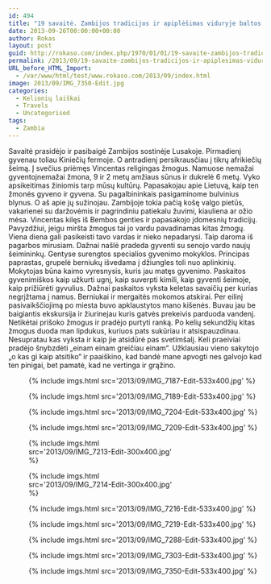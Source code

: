 ```yaml
---
id: 494
title: "19 savaitė. Zambijos tradicijos ir apiplėšimas viduryje baltos dienos [90s skaitymo]"
date: 2013-09-26T00:00:00+00:00
author: Rokas
layout: post
guid: http://rokaso.com/index.php/1970/01/01/19-savaite-zambijos-tradicijos-ir-apiplesimas-viduryje-baltos-dienos-90s-skaitymo/
permalink: /2013/09/19-savaite-zambijos-tradicijos-ir-apiplesimas-viduryje-baltos-dienos-90s-skaitymo/
URL_before_HTML_Import:
  - /var/www/html/test/www.rokaso.com/2013/09/index.html
image: 2013/09/IMG_7350-Edit.jpg
categories:
  - Kelionių laiškai
  - Travels
  - Uncategorised
tags:
  - Zambia
---
```


<div class="entry-content">
  <p>
    Savaitė prasidėjo ir pasibaigė Zambijos sostinėje Lusakoje. Pirmadienį gyvenau toliau Kiniečių fermoje. O antradienį persikrausčiau į tikrų afrikiečių šeimą. Į svečius priėmęs Vincentas religingas žmogus. Namuose nemažai gyventojnemažai žmona, 9 ir 2 metų amžiaus sūnus ir dukrelė 6 metų. Vyko apsikeitimas žiniomis tarp mūsų kultūrų. Papasakojau apie Lietuvą, kaip ten žmonės gyveno ir gyvena. Su pagalbininkais pasigaminome bulvinius blynus. O aš apie jų sužinojau.
 Zambijoje tokia pačią košę valgo pietūs, vakarienei su daržovėmis ir pagrindiniu patiekalu žuvimi, kiauliena ar ožio mėsa.
 Vincentas kilęs iš Bembos genties ir papasakojo įdomesnių tradicijų. Pavyzdžiui, jeigu miršta žmogus tai jo vardu pavadinamas kitas žmogų. Viena diena gali pasikeisti tavo vardas ir nieko nepadarysi. Taip daroma iš pagarbos mirusiam. Dažnai našlė pradeda gyventi su senojo vardo naujų šeimininkų. Gentyse surengtos specialios gyvenimo mokyklos. Principas paprastas, grupelė berniukų išvedama į džiungles toli nuo aplinkinių. Mokytojas būna kaimo vyresnysis, kuris jau matęs gyvenimo. Paskaitos gyvenimiškos kaip užkurti ugnį, kaip suverpti kimili, kaip gyventi šeimoje, kaip prižiūrėti gyvulius. Dažnai paskaitos vyksta keletas savaičių per kurias negrįžtama į namus. Berniukai ir mergaitės mokomos atskirai.
 Per eilinį pasivaikščiojimą po miesta buvo apklaustytos mano kišenės. Buvau jau be baigiantis ekskursija ir žiurinejau kuris gatvės prekeivis parduoda vandenį. Netikėtai prišoko žmogus ir pradėjo purtyti ranką. Po kelių sekundžių kitas žmogus duoda man lipdukus, kuriuos pats sukūriau ir atsispauzdinau. Nesupratau kas vyksta ir kaip jie atsidūrė pas svetimšalį. Keli praeiviai pradėjo šnybzdėti „einam einam greičiau einam“. Užklausiau vieno sakytojo „o kas gi kaip atsitiko“ ir paaiškino, kad bandė mane apvogti nes galvojo kad ten pinigai, bet pamatė, kad ne vertinga ir grąžino.
  </p><figure id="attachment_1636" aria-describedby="caption-attachment-1636" style="width: 533px" class="wp-caption alignnone">
  
  {% include imgs.html src='2013/09/IMG_7187-Edit-533x400.jpg' %}
<figcaption id="caption-attachment-1636" class="wp-caption-text"></figcaption></figure> <figure id="attachment_1637" aria-describedby="caption-attachment-1637" style="width: 533px" class="wp-caption alignnone">{% include imgs.html src='2013/09/IMG_7189-Edit-533x400.jpg' %}
<figcaption id="caption-attachment-1637" class="wp-caption-text"></figcaption></figure> <figure id="attachment_1638" aria-describedby="caption-attachment-1638" style="width: 533px" class="wp-caption alignnone">{% include imgs.html src='2013/09/IMG_7204-Edit-533x400.jpg' %}
<figcaption id="caption-attachment-1638" class="wp-caption-text"></figcaption></figure> <figure id="attachment_1639" aria-describedby="caption-attachment-1639" style="width: 533px" class="wp-caption alignnone">{% include imgs.html src='2013/09/IMG_7209-Edit-533x400.jpg' %}
<figcaption id="caption-attachment-1639" class="wp-caption-text"></figcaption></figure> <figure id="attachment_1640" aria-describedby="caption-attachment-1640" style="width: 300px" class="wp-caption alignnone">{% include imgs.html src='2013/09/IMG_7213-Edit-300x400.jpg' %}
<figcaption id="caption-attachment-1640" class="wp-caption-text"></figcaption></figure> <figure id="attachment_1641" aria-describedby="caption-attachment-1641" style="width: 300px" class="wp-caption alignnone">{% include imgs.html src='2013/09/IMG_7214-Edit-300x400.jpg' %}
<figcaption id="caption-attachment-1641" class="wp-caption-text"></figcaption></figure> <figure id="attachment_1642" aria-describedby="caption-attachment-1642" style="width: 533px" class="wp-caption alignnone">{% include imgs.html src='2013/09/IMG_7216-Edit-533x400.jpg' %}
<figcaption id="caption-attachment-1642" class="wp-caption-text"></figcaption></figure> <figure id="attachment_1643" aria-describedby="caption-attachment-1643" style="width: 533px" class="wp-caption alignnone">{% include imgs.html src='2013/09/IMG_7219-Edit-533x400.jpg' %}
<figcaption id="caption-attachment-1643" class="wp-caption-text"></figcaption></figure> <figure id="attachment_1644" aria-describedby="caption-attachment-1644" style="width: 533px" class="wp-caption alignnone">{% include imgs.html src='2013/09/IMG_7288-Edit-533x400.jpg' %}
<figcaption id="caption-attachment-1644" class="wp-caption-text"></figcaption></figure> <figure id="attachment_1645" aria-describedby="caption-attachment-1645" style="width: 533px" class="wp-caption alignnone">{% include imgs.html src='2013/09/IMG_7303-Edit-533x400.jpg' %}
<figcaption id="caption-attachment-1645" class="wp-caption-text"></figcaption></figure> <figure id="attachment_1646" aria-describedby="caption-attachment-1646" style="width: 533px" class="wp-caption alignnone">{% include imgs.html src='2013/09/IMG_7350-Edit-533x400.jpg' %}
<figcaption id="caption-attachment-1646" class="wp-caption-text"></figcaption></figure>
</div>
